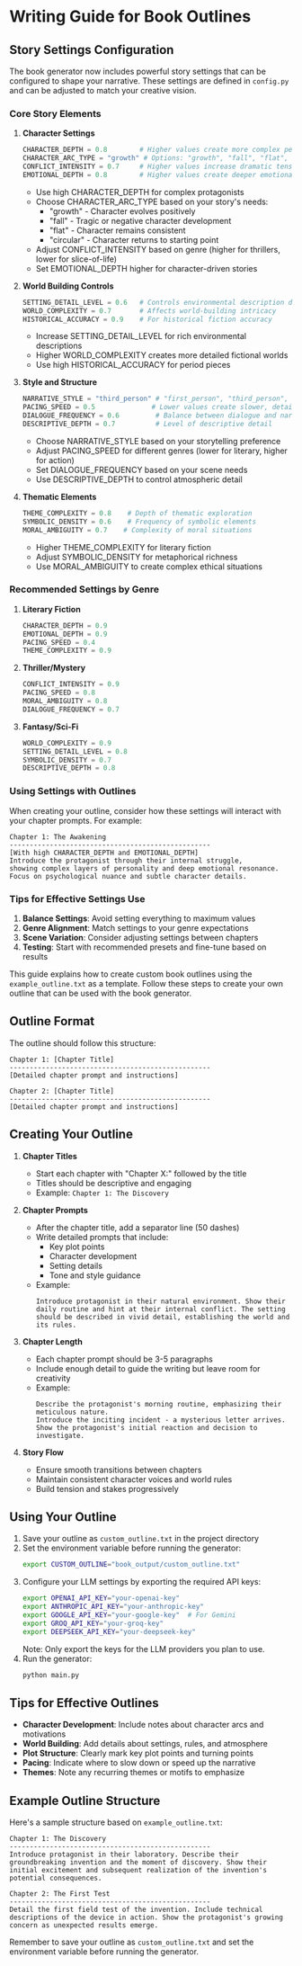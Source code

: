 # Writing Guide for Book Outlines

## Story Settings Configuration

The book generator now includes powerful story settings that can be configured to shape your narrative. These settings are defined in `config.py` and can be adjusted to match your creative vision.

### Core Story Elements

1. **Character Settings**
   ```python
   CHARACTER_DEPTH = 0.8        # Higher values create more complex personalities
   CHARACTER_ARC_TYPE = "growth" # Options: "growth", "fall", "flat", "circular"
   CONFLICT_INTENSITY = 0.7     # Higher values increase dramatic tension
   EMOTIONAL_DEPTH = 0.8        # Higher values create deeper emotional resonance
   ```
   - Use high CHARACTER_DEPTH for complex protagonists
   - Choose CHARACTER_ARC_TYPE based on your story's needs:
     * "growth" - Character evolves positively
     * "fall" - Tragic or negative character development
     * "flat" - Character remains consistent
     * "circular" - Character returns to starting point
   - Adjust CONFLICT_INTENSITY based on genre (higher for thrillers, lower for slice-of-life)
   - Set EMOTIONAL_DEPTH higher for character-driven stories

2. **World Building Controls**
   ```python
   SETTING_DETAIL_LEVEL = 0.6   # Controls environmental description depth
   WORLD_COMPLEXITY = 0.7       # Affects world-building intricacy
   HISTORICAL_ACCURACY = 0.9    # For historical fiction accuracy
   ```
   - Increase SETTING_DETAIL_LEVEL for rich environmental descriptions
   - Higher WORLD_COMPLEXITY creates more detailed fictional worlds
   - Use high HISTORICAL_ACCURACY for period pieces

3. **Style and Structure**
   ```python
   NARRATIVE_STYLE = "third_person" # "first_person", "third_person", "omniscient"
   PACING_SPEED = 0.5              # Lower values create slower, detailed pace
   DIALOGUE_FREQUENCY = 0.6         # Balance between dialogue and narrative
   DESCRIPTIVE_DEPTH = 0.7          # Level of descriptive detail
   ```
   - Choose NARRATIVE_STYLE based on your storytelling preference
   - Adjust PACING_SPEED for different genres (lower for literary, higher for action)
   - Set DIALOGUE_FREQUENCY based on your scene needs
   - Use DESCRIPTIVE_DEPTH to control atmospheric detail

4. **Thematic Elements**
   ```python
   THEME_COMPLEXITY = 0.8    # Depth of thematic exploration
   SYMBOLIC_DENSITY = 0.6    # Frequency of symbolic elements
   MORAL_AMBIGUITY = 0.7    # Complexity of moral situations
   ```
   - Higher THEME_COMPLEXITY for literary fiction
   - Adjust SYMBOLIC_DENSITY for metaphorical richness
   - Use MORAL_AMBIGUITY to create complex ethical situations

### Recommended Settings by Genre

1. **Literary Fiction**
   ```python
   CHARACTER_DEPTH = 0.9
   EMOTIONAL_DEPTH = 0.9
   PACING_SPEED = 0.4
   THEME_COMPLEXITY = 0.9
   ```

2. **Thriller/Mystery**
   ```python
   CONFLICT_INTENSITY = 0.9
   PACING_SPEED = 0.8
   MORAL_AMBIGUITY = 0.8
   DIALOGUE_FREQUENCY = 0.7
   ```

3. **Fantasy/Sci-Fi**
   ```python
   WORLD_COMPLEXITY = 0.9
   SETTING_DETAIL_LEVEL = 0.8
   SYMBOLIC_DENSITY = 0.7
   DESCRIPTIVE_DEPTH = 0.8
   ```

### Using Settings with Outlines

When creating your outline, consider how these settings will interact with your chapter prompts. For example:

```
Chapter 1: The Awakening
--------------------------------------------------
[With high CHARACTER_DEPTH and EMOTIONAL_DEPTH]
Introduce the protagonist through their internal struggle,
showing complex layers of personality and deep emotional resonance.
Focus on psychological nuance and subtle character details.
```

### Tips for Effective Settings Use

1. **Balance Settings**: Avoid setting everything to maximum values
2. **Genre Alignment**: Match settings to your genre expectations
3. **Scene Variation**: Consider adjusting settings between chapters
4. **Testing**: Start with recommended presets and fine-tune based on results

This guide explains how to create custom book outlines using the `example_outline.txt` as a template. Follow these steps to create your own outline that can be used with the book generator.

## Outline Format

The outline should follow this structure:

```
Chapter 1: [Chapter Title]
--------------------------------------------------
[Detailed chapter prompt and instructions]

Chapter 2: [Chapter Title]
--------------------------------------------------
[Detailed chapter prompt and instructions]
```

## Creating Your Outline

1. **Chapter Titles**
   - Start each chapter with "Chapter X:" followed by the title
   - Titles should be descriptive and engaging
   - Example: `Chapter 1: The Discovery`

2. **Chapter Prompts**
   - After the chapter title, add a separator line (50 dashes)
   - Write detailed prompts that include:
     - Key plot points
     - Character development
     - Setting details
     - Tone and style guidance
   - Example:
     ```
     Introduce protagonist in their natural environment. Show their daily routine and hint at their internal conflict. The setting should be described in vivid detail, establishing the world and its rules.
     ```

3. **Chapter Length**
   - Each chapter prompt should be 3-5 paragraphs
   - Include enough detail to guide the writing but leave room for creativity
   - Example:
     ```
     Describe the protagonist's morning routine, emphasizing their meticulous nature. 
     Introduce the inciting incident - a mysterious letter arrives. 
     Show the protagonist's initial reaction and decision to investigate.
     ```

4. **Story Flow**
   - Ensure smooth transitions between chapters
   - Maintain consistent character voices and world rules
   - Build tension and stakes progressively

## Using Your Outline

1. Save your outline as `custom_outline.txt` in the project directory
2. Set the environment variable before running the generator:
   ```bash
   export CUSTOM_OUTLINE="book_output/custom_outline.txt"
   ```
3. Configure your LLM settings by exporting the required API keys:
   ```bash
   export OPENAI_API_KEY="your-openai-key"
   export ANTHROPIC_API_KEY="your-anthropic-key"
   export GOOGLE_API_KEY="your-google-key"  # For Gemini
   export GROQ_API_KEY="your-groq-key"
   export DEEPSEEK_API_KEY="your-deepseek-key"
   ```
   Note: Only export the keys for the LLM providers you plan to use.
4. Run the generator:
   ```bash
   python main.py
   ```

## Tips for Effective Outlines

- **Character Development**: Include notes about character arcs and motivations
- **World Building**: Add details about settings, rules, and atmosphere
- **Plot Structure**: Clearly mark key plot points and turning points
- **Pacing**: Indicate where to slow down or speed up the narrative
- **Themes**: Note any recurring themes or motifs to emphasize

## Example Outline Structure

Here's a sample structure based on `example_outline.txt`:

```
Chapter 1: The Discovery
--------------------------------------------------
Introduce protagonist in their laboratory. Describe their groundbreaking invention and the moment of discovery. Show their initial excitement and subsequent realization of the invention's potential consequences.

Chapter 2: The First Test
--------------------------------------------------
Detail the first field test of the invention. Include technical descriptions of the device in action. Show the protagonist's growing concern as unexpected results emerge.
```

Remember to save your outline as `custom_outline.txt` and set the environment variable before running the generator.
